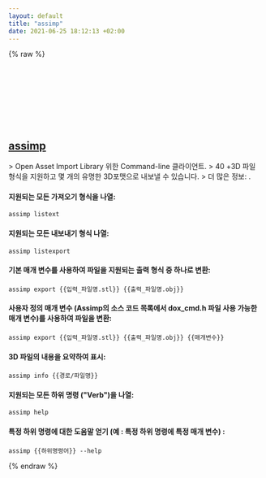 ```yaml
---
layout: default
title: "assimp"
date: 2021-06-25 18:12:13 +02:00
---
```

{% raw %}
<h2 id="assimp">
  <a href="/ko/common/assimp.html">assimp</a> <a href="#assimp"><svg class="icon">
    <use href="/assets/images/unicode_sprite.svg#link" />
  </svg></a>
</h2>
> Open Asset Import Library 위한 Command-line 클라이언트.
> 40 +3D 파일 형식을 지원하고 몇 개의 유명한 3D포맷으로 내보낼 수 있습니다.
> 더 많은 정보: <http://www.assimp.org/>.

#### 지원되는 모든 가져오기 형식을 나열:
```shell
assimp listext
```
#### 지원되는 모든 내보내기 형식 나열:
```shell
assimp listexport
```
#### 기본 매개 변수를 사용하여 파일을 지원되는 출력 형식 중 하나로 변환:
```shell
assimp export {{입력_파일명.stl}} {{출력_파일명.obj}}
```
#### 사용자 정의 매개 변수 (Assimp의 소스 코드 목록에서 dox_cmd.h 파일 사용 가능한 매개 변수)를 사용하여 파일을 변환:
```shell
assimp export {{입력_파일명.stl}} {{출력_파일명.obj}} {{매개변수}}
```
#### 3D 파일의 내용을 요약하여 표시:
```shell
assimp info {{경로/파일명}}
```
#### 지원되는 모든 하위 명령 ("Verb")을 나열:
```shell
assimp help
```
#### 특정 하위 명령에 대한 도움말 얻기 (예 : 특정 하위 명령에 특정 매개 변수) :
```shell
assimp {{하위명령어}} --help
```
{% endraw %}